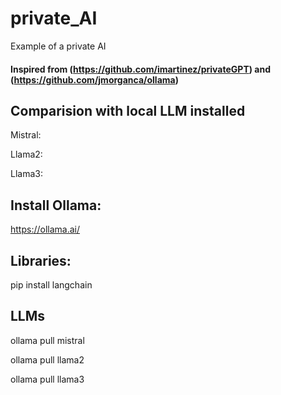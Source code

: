 # private_AI
Example of a private AI

#### Inspired from (https://github.com/imartinez/privateGPT) and (https://github.com/jmorganca/ollama)

## Comparision with local LLM installed
Mistral:

Llama2:

Llama3:


## Install Ollama: 

https://ollama.ai/

## Libraries: 

pip install langchain


## LLMs
ollama pull mistral

ollama pull llama2

ollama pull llama3

